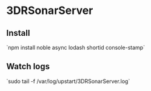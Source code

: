 # 3DRSonarServer

<h2>Install</h2>
`npm install noble async lodash shortid console-stamp`

<h2>Watch logs</h2>
`sudo tail -f /var/log/upstart/3DRSonarServer.log`
